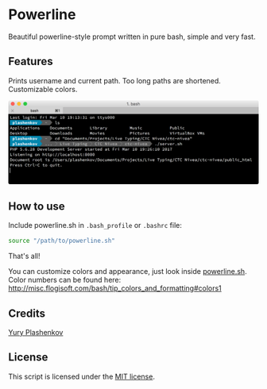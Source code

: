 # Powerline

Beautiful powerline-style prompt written in pure bash, simple and very fast.

## Features

Prints username and current path. Too long paths are shortened. Customizable colors.

![image](screenshots/screenshot.png)

## How to use

Include powerline.sh in `.bash_profile` or `.bashrc` file:

```bash
source "/path/to/powerline.sh"
```

That's all!

You can customize colors and appearance, just look inside [powerline.sh](powerline.sh).  
Color numbers can be found here: http://misc.flogisoft.com/bash/tip_colors_and_formatting#colors1

## Credits

[Yury Plashenkov](https://github.com/plashenkov)

## License

This script is licensed under the [MIT license](LICENSE.md).

